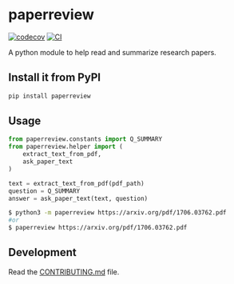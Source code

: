 # paperreview

[![codecov](https://codecov.io/gh/AdityaNG/PaperReview/branch/main/graph/badge.svg?token=PaperReview_token_here)](https://codecov.io/gh/AdityaNG/PaperReview)
[![CI](https://github.com/AdityaNG/PaperReview/actions/workflows/main.yml/badge.svg)](https://github.com/AdityaNG/PaperReview/actions/workflows/main.yml)

A python module to help read and summarize research papers.

## Install it from PyPI

```bash
pip install paperreview
```

## Usage

```py
from paperreview.constants import Q_SUMMARY
from paperreview.helper import (
    extract_text_from_pdf,
    ask_paper_text
)

text = extract_text_from_pdf(pdf_path)
question = Q_SUMMARY
answer = ask_paper_text(text, question)
```

```bash
$ python3 -m paperreview https://arxiv.org/pdf/1706.03762.pdf
#or
$ paperreview https://arxiv.org/pdf/1706.03762.pdf
```

## Development

Read the [CONTRIBUTING.md](CONTRIBUTING.md) file.
